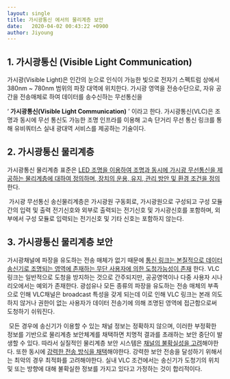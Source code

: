 ```yaml
---
layout: single
title: 가시광통신 에서의 물리계층 보안
date:   2020-04-02 00:43:22 +0900
author: Jiyoung
---
```



## 1. 가시광통신 (Visible Light Communication)

 가시광(Visible Light)은 인간의 눈으로 인식이 가능한 빛으로 전자기 스펙트럼 상에서 380nm ~ 780nm 범위의 파장 대역에 위치한다. 가시광 영역을 전송수단으로, 자유 공간을 전송매체로 하여 데이터를 송수신하는 무선통신을 

‘ __가시광통신(Visible Light Communication)__ ’ 이라고 한다.  가시광통신(VLC)은 조명과 동시에 무선 통신도 가능한 조명 인프라를 이용해 고속 단거리 무선 통신 링크를 통해 유비쿼터스 실내 광대역 서비스를 제공하는 기술이다.



## 2. 가시광통신 물리계층

 가시광통신 물리계층 표준은 <u>LED 조명을 이용하여 조명과 동시에 가시광 무선통신을 제공하는 물리계층에 대하여 정의하며, 장치의 운용, 유지, 관리 방안 및 환경 조건을 정의</u> 한다.

​    가시광 무선통신 송신물리계층은 가시광원 구동회로, 가시광원으로 구성되고 구성 모듈 간의 입력 및 출력 전기신호와 외부로 출력되는 전기신호 및 가시광신호를 포함하며, 외부에서 구성 모듈로 입력되는 전기신호 및 기타 신호는 포함하지 않는다.



## 3. 가시광통신 물리계층 보안

가시광채널에 파장을 유도하는 전송 매체가 없기 때문에 <u>통신 링크는 본질적으로 데이터 송신기로 조명되는 영역에 존재하는 무단 사용자에 의한 도청가능성이 존재</u> 한다. VLC링크는 일반적으로 도청을 방지하는 것으로 간주되지만, 공공영역이나 다중 사용자 시나리오에서는 예외가 존재한다. 광섬유나 모든 종류의 파장을 유도하는 전송 매체의 부족으로 인해 VLC채널은 broadcast 특성을 갖게 되는데 이로 인해 VLC 링크는 본래 의도하지 않거나 권한이 없는 사용자가 데이터 전송기에 의해 조명된 영역에 접근함으로써 도청하기 쉬워진다. 

​    모든 경우에 송신기가 이용할 수 있는 채널 정보는 정확하지 않으며, 이러한 부정확한 정보를 기반으로 물리계층 보안체계를 채택하면 치명적 결과를 초래하는 보안 중단이 발생할 수 있다. 따라서 실질적인 물리계층 보안 시스템은 <u>채널의 불확실성을 고려</u>해야한다.  또한 동시에 <u>강력한 전송 방식을 채택</u>해야한다. 강력한 보안 전송을 달성하기 위해서는 최악의 경우 최적화를 고려해야한다. 실내 VLC 조건에서는 송신기가 도청기의 위치 및 또는 방향에 대해 불확실한 정보를 가지고 있다고 가정하는 것이 합리적이다. 



